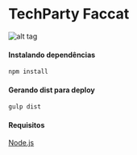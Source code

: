 # TechParty Faccat

![alt tag](http://techparty.faccat.br/assets/img/tech-party.png)

#### Instalando dependências
```js
npm install
```

#### Gerando dist para deploy
```js
gulp dist
```

#### Requisitos
[Node.js](http://nodejs.org)
